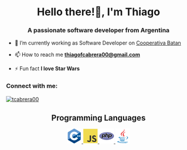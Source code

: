 <h1 align="center">Hello there!👋, I'm Thiago</h1>
<h3 align="center">A passionate software developer from Argentina</h3>

- 🔭 I’m currently working as Software Developer on [Cooperativa Batan](https://www.linkedin.com/company/coopbatan/)

- 📫 How to reach me **thiagofcabrera00@gmail.com**

- ⚡ Fun fact **I love Star Wars**

<h3 align="left">Connect with me:</h3>
<p align="left">
<a href="https://linkedin.com/in/tcabrera00" target="blank"><img align="center" src="https://raw.githubusercontent.com/rahuldkjain/github-profile-readme-generator/master/src/images/icons/Social/linked-in-alt.svg" alt="tcabrera00" height="30" width="40" /></a>
</p>

<h2 align="center">Programming Languages</h2>
<p align="center">
   <a href="https://www.w3schools.com/cpp/" target="_blank" rel="noreferrer"> <img src="https://raw.githubusercontent.com/devicons/devicon/master/icons/cplusplus/cplusplus-original.svg" alt="cplusplus" width="40" height="40"/> </a>
  <a href="https://developer.mozilla.org/en-US/docs/Web/JavaScript" target="_blank" rel="noreferrer"> <img src="https://raw.githubusercontent.com/devicons/devicon/master/icons/javascript/javascript-original.svg" alt="javascript" width="40" height="40"/> </a>
  <a href="https://www.php.net" target="_blank" rel="noreferrer"> <img src="https://raw.githubusercontent.com/devicons/devicon/master/icons/php/php-original.svg" alt="php" width="40" height="40"/> </a>
  <a href="https://www.java.com" target="_blank" rel="noreferrer"> <img src="https://raw.githubusercontent.com/devicons/devicon/master/icons/java/java-original.svg" alt="java" width="40" height="40"/> </a> 
</p>



